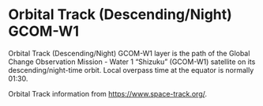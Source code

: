 # Orbital Track (Descending/Night) GCOM-W1
Orbital Track (Descending/Night) GCOM-W1 layer is the path of the Global Change Observation Mission - Water 1 “Shizuku” (GCOM-W1) satellite on its descending/night-time orbit. Local overpass time at the equator is normally 01:30.

Orbital Track information from <https://www.space-track.org/>.
